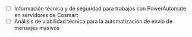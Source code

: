 - [ ] Información técnica y de seguridad para trabajos con PowerAutomate en servidores de Cosmart
- [ ] Análisis de viabilidad técnica para la automatización de envío de mensajes masivos